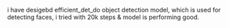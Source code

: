 i have desigebd efficient_det_do object detection model, which is used for detecting faces, i tried with 20k steps & model is performing good.
